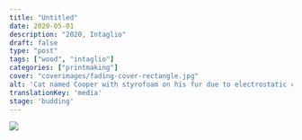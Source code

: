 ```yaml
---
title: "Untitled"
date: 2020-05-01
description: "2020, Intaglio"
draft: false
type: "post"
tags: ["wood", "intaglio"]
categories: ["printmaking"]
cover: "coverimages/fading-cover-rectangle.jpg"
alt: 'Cat named Cooper with styrofoam on his fur due to electrostatic charge.'
translationKey: 'media'
stage: 'budding'
---
```

<img src='../images/untitled2020.jpg'></img>
